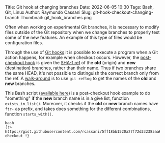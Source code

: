 Title: Git hook at changing branches
Date: 2022-06-05 10:30
Tags: Bash, Git, Linux
Author: Raymundo Cassani
Slug: git-hook-checkout-changing-branch
Thumbnail: git_hook_branches.png

Often when working on experimental Git branches, it is necessary to modify files outside of the Git repository when we change branches to properly test some of the new features. An example of this type of files would be configuration files.

Through the use of [Git hooks](https://git-scm.com/book/en/v2/Customizing-Git-Git-Hooks) it is possible to execute a program when a Git action happens, for example when checkout occurs. However, the [post-checkout hook](https://git-scm.com/docs/githooks.html#_post_checkout) is given the [SHA-1 ref](https://git-scm.com/book/en/v2/Git-Internals-Git-References) of the **old** (origin) and **new** (destination) branches, rather than their name. Thus if two branches share the same HEAD, it's not possible to distinguish the correct branch only from the ref. A [walk-around](https://stackoverflow.com/a/25590292/4859684) is to use `git reflog` to get the names of the **old** and **new** branches.

This Bash script ([available here]()) is a post-checkout hook example to do "something" **if** the **new** branch name is in a give list, function `exists_in_list()`. Moreover, it checks if the **old** or **new** branch names have `ftr-` as prefix, and takes does something for the different combinations, function `starts_with()`.

    bash
    {!> https://gist.githubusercontent.com/rcassani/5ff18bb1520a27f72d332385aa6220f2/raw/7fa8180906dd0004f3c3f03681e12e2bdbd92c98/post-checkout !}
